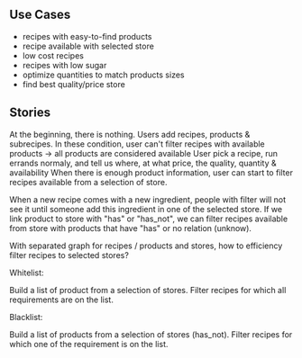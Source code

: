 ## Use Cases

- recipes with easy-to-find products
- recipe available with selected store
- low cost recipes
- recipes with low sugar
- optimize quantities to match products sizes
- find best quality/price store

## Stories

At the beginning, there is nothing.
Users add recipes, products & subrecipes.
In these condition, user can't filter recipes with available products -> all products are considered available
User pick a recipe, run errands normaly, and tell us where, at what price, the quality, quantity & availability
When there is enough product information, user can start to filter recipes available from a selection of store.

When a new recipe comes with a new ingredient, people with filter will not see it until someone add this ingredient in one of the selected store. If we link product to store with "has" or "has_not", we can filter recipes available from store with products that have "has" or no relation (unknow).

With separated graph for recipes / products and stores, how to efficiency filter recipes to selected stores?

Whitelist:

Build a list of product from a selection of stores.
Filter recipes for which all requirements are on the list.

Blacklist:

Build a list of products from a selection of stores (has_not).
Filter recipes for which one of the requirement is on the list.

